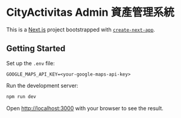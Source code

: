 # CityActivitas Admin 資產管理系統


This is a [Next.js](https://nextjs.org) project bootstrapped with [`create-next-app`](https://nextjs.org/docs/app/api-reference/cli/create-next-app).

## Getting Started

Set up the `.env` file:

```
GOOGLE_MAPS_API_KEY=<your-google-maps-api-key>
```

Run the development server:

```bash
npm run dev
```

Open [http://localhost:3000](http://localhost:3000) with your browser to see the result.
